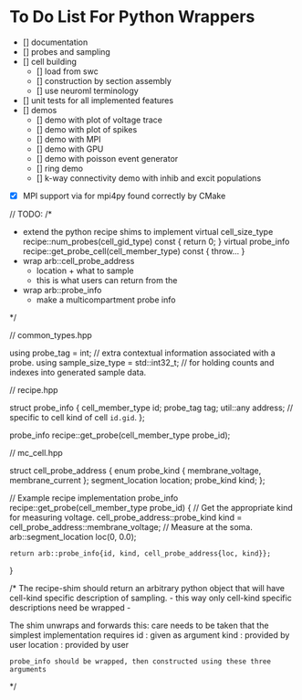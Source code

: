# To Do List For Python Wrappers

- [] documentation
- [] probes and sampling
- [] cell building
    - [] load from swc
    - [] construction by section assembly
    - [] use neuroml terminology
- [] unit tests for all implemented features
- [] demos
    - [] demo with plot of voltage trace
    - [] demo with plot of spikes
    - [] demo with MPI
    - [] demo with GPU
    - [] demo with poisson event generator
    - [] ring demo
    - [] k-way connectivity demo with inhib and excit populations
- [x] MPI support via for mpi4py found correctly by CMake


// TODO:
/*

- extend the python recipe shims to implement
    virtual cell_size_type recipe::num_probes(cell_gid_type)  const { return 0; }
    virtual probe_info recipe::get_probe_cell(cell_member_type)  const { throw... }
- wrap arb::cell_probe_address
    - location + what to sample
    - this is what users can return from the 
- wrap arb::probe_info
    - make a multicompartment probe info

*/

// common_types.hpp

using probe_tag = int;                 // extra contextual information associated with a probe.
using sample_size_type = std::int32_t; // for holding counts and indexes into generated sample data.

// recipe.hpp

struct probe_info {
    cell_member_type id;
    probe_tag tag;
    util::any address; // specific to cell kind of cell `id.gid`.
};

probe_info recipe::get_probe(cell_member_type probe_id);


// mc_cell.hpp

struct cell_probe_address {
    enum probe_kind {
        membrane_voltage, membrane_current
    };
    segment_location location;
    probe_kind kind;
};

// Example recipe implementation
probe_info recipe::get_probe(cell_member_type probe_id) {
    // Get the appropriate kind for measuring voltage.
    cell_probe_address::probe_kind kind = cell_probe_address::membrane_voltage;
    // Measure at the soma.
    arb::segment_location loc(0, 0.0);

    return arb::probe_info{id, kind, cell_probe_address{loc, kind}};
}

/*
   The recipe-shim should return an arbitrary python object that will have cell-kind
   specific description of sampling.
       - this way only cell-kind specific descriptions need be wrapped
       - 

   The shim unwraps and forwards this: care needs to be taken that 
    the simplest implementation requires
        id : given as argument
        kind : provided by user
        location : provided by user

    
    probe_info should be wrapped, then constructed using these three arguments


*/


